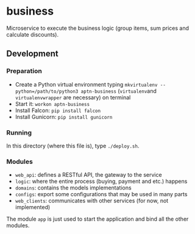 # business

Microservice to execute the business logic (group items, sum prices and calculate discounts).

## Development

### Preparation

- Create a Python virtual environment typing `mkvirtualenv --python=/path/to/python3 aptn-business` (`virtualenv`and `virtualenvwrapper` are necessary) on terminal
- Start it: `workon aptn-business`
- Install Falcon: `pip install falcon`
- Install Gunicorn: `pip install gunicorn`

### Running

In this directory (where this file is), type `./deploy.sh`.

### Modules

- `web_api`: defines a RESTful API, the gateway to the service
- `logic`: where the entire process (buying, payment and etc.) happens
- `domains`: contains the models implementations
- `configs`: export some configurations that may be used in many parts
- `web_clients`: communicates with other services (for now, not implemented)

The module `app` is just used to start the application and bind all the other modules.
